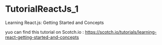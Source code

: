 # TutorialReactJs_1
Learning React.js: Getting Started and Concepts

yuo can find this tutorial on Scotch.io : https://scotch.io/tutorials/learning-react-getting-started-and-concepts 
